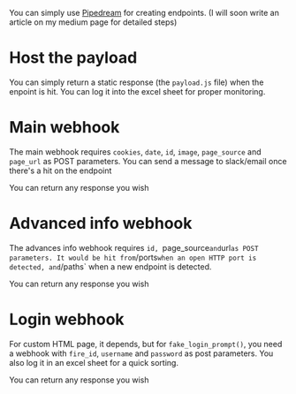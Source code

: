 You can simply use [Pipedream](https://pipedream.com/) for creating endpoints.
(I will soon write an article on my medium page for detailed steps)

# Host the payload
You can simply return a static response (the `payload.js` file) when the enpoint is hit. You can log it into the excel sheet for proper monitoring.

# Main webhook
The main webhook requires `cookies`, `date`, `id`, `image`, `page_source` and `page_url` as POST parameters. You can send a message to slack/email once there's a hit on the endpoint

You can return any response you wish

# Advanced info webhook
The advances info webhook requires `id, `page_source` and `url` as POST parameters. It would be hit from `/ports` when an open HTTP port is detected, and `/paths` when a new endpoint is detected.

You can return any response you wish

# Login webhook
For custom HTML page, it depends, but for `fake_login_prompt()`, you need a webhook with `fire_id`, `username` and `password` as post parameters. You also log it in an excel sheet for a quick sorting.

You can return any response you wish
